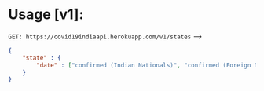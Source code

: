 # Usage [v1]:
`GET: https://covid19indiaapi.herokuapp.com/v1/states`
-->
```json
{
    "state" : {
        "date" : ["confirmed (Indian Nationals)", "confirmed (Foreign Nationals)", "Recovered", "Death"]
    }
}
```

